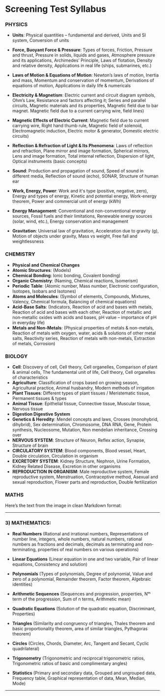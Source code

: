 # Screening Test Syllabus
### PHYSICS
- **Units**: Physical quantities – fundamental and derived, Units and SI system, Conversion of units
- **Force, Buoyant Force & Pressure**: Types of forces, Friction, Pressure and thrust, Pressure in solids, liquids and gases, Atmosphere pressure and its applications, Archimedes’ Principle, Laws of flotation, Density and relative density, Applications in real life (ships, submarines, etc.)

- **Laws of Motion & Equations of Motion**: Newton’s laws of motion, Inertia and mass, Momentum and conservation of momentum, Derivations of equations of motion, Applications in daily life & numericals

- **Electricity & Magnetism**: Electric current and circuit diagram symbols, Ohm’s Law, Resistance and factors affecting it; Series and parallel circuits, Magnetic materials and its properties, Magnetic field due to bar magnet. Magnetic field due to a current carrying wire, field lines)

- **Magnetic Effects of Electric Current**: Magnetic field due to current carrying wire, Right hand thumb rule, Magnetic field of solenoid, Electromagnetic induction, Electric motor & generator, Domestic electric circuits)

- **Reflection & Refraction of Light & Its Phenomena**: Laws of reflection and refraction, Plane mirror and image formation, Spherical mirrors, Lens and image formation, Total internal reflection, Dispersion of light, Optical instruments (basic concepts)

- **Sound**: Production and propagation of sound, Speed of sound in different media, Reflection of sound (echo), SONAR, Structure of human ear

- **Work, Energy, Power**: Work and it's type (positive, negative, zero), Energy and types of energy, Kinetic and potential energy, Work-energy theorem, Power and commercial unit of energy (kWh)

- **Energy Management**: Conventional and non-conventional energy sources, Fossil fuels and their limitations, Renewable energy sources (solar, wind, etc.), Energy conservation and management

- **Gravitation**: Universal law of gravitation, Acceleration due to gravity (g), Motion of objects under gravity, Mass vs weight, Free fall and weightlessness

### CHEMISTRY
- **Physical and Chemical Changes**
- **Atomic Structures**: (Models)
- **Chemical Bonding**: Ionic bonding, Covalent bonding)
- **Organic Chemistry**: (Naming, Chemical reactions, Isomerism)
- **Periodic Table**: (Atomic number, Mass number, Electronic configuration, Isotopes, Isobars and Isotones)
- **Atoms and Molecules**: (Symbol of elements, Compounds, Mixtures, Valency, Chemical formula, Balancing of chemical equations)
- **Acid-Base Salts**: (Indicators, Reaction of acid and bases with metals, Reaction of acid and bases with each other, Reaction of metallic and non-metallic oxides with acids and bases, pH value – importance of pH in everyday life)
- **Metals and Non-Metals**: (Physical properties of metals & non-metals, Reaction of metals with oxygen, water, acids & solutions of other metal salts, Reactivity series, Reaction of metals with non-metals, Extraction of metals, Corrosion)

### BIOLOGY
- **Cell**: Discovery of cell, Cell theory, Cell organelles, Comparison of plant & animal cells, The fundamental unit of life, Cell theory, Cell organelles of characteristics
- **Agriculture**: Classification of crops based on growing season, Agricultural practice, Animal husbandry, Modern methods of irrigation
- **Plant Tissues**: Different types of plant tissues / Meristematic tissue, Permanent tissues & types
- **Animal Tissue**: Epithelial tissue, Connective tissue, Muscular tissue, Nervous tissue
- **Digestion Digestive System**
- **Genetics & Heredity**: Mendel concepts and laws, Crosses (monohybrid, dihybrid), Sex determination, Chromosome, DNA RNA, Gene, Protein synthesis, Nucleosome, Mutation, Non mendelian inheritance, Crossing over
- **NERVOUS SYSTEM**: Structure of Neuron, Reflex action, Synapse, Structure of brain
- **CIRCULATORY SYSTEM**: Blood components, Blood vessel, Heart, Double circulation, Circulation in organism
- **EXCRETORY SYSTEM**: Kidney Structure, Nephron, Urine Formation, Kidney Related Disease, Excretion in other organisms
- **REPRODUCTION IN ORGANISM**: Male reproductive system, Female reproductive system, Menstruation, Contraceptive method, Asexual and sexual reproduction, Flower parts and reproduction, Double fertilization

### MATHS
Here’s the text from the image in clean Markdown format:

---

### 3) **MATHEMATICS:**

* **Real Numbers**
  (Rational and irrational numbers, Representations of number line, integers, whole numbers, natural numbers, rational numbers as fractions and decimals, decimals as terminating and non-terminating, properties of real numbers on various operations)

* **Linear Equations**
  (Linear equation in one and two variable, Pair of linear equations, Consistency and solution)

* **Polynomials**
  (Types of polynomials, Degree of polynomial, Value and zero of a polynomial, Remainder theorem, Factor theorem, Algebraic identities)

* **Arithmetic Sequences**
  (Sequences and progression, properties, Nᵗʰ term of the progression, Sum of n terms, Arithmetic mean)

* **Quadratic Equations**
  (Solution of the quadratic equation, Discriminant, Properties)

* **Triangles**
  (Similarity and congruency of triangles, Thales theorem and basic proportionality theorem, area of similar triangles, Pythagoras theorem)

* **Circles**
  (Circles, Chords, Diameter, Arc, Tangent and Secant, Cyclic quadrilateral)

* **Trigonometry**
  (Trigonometric and reciprocal trigonometric ratios, Trigonometric ratios of basic and complimentary angles)

* **Statistics**
  (Primary and secondary data, Grouped and ungrouped data, Frequency table, Graphical representation of data, Mean, Median, Mode)

---
